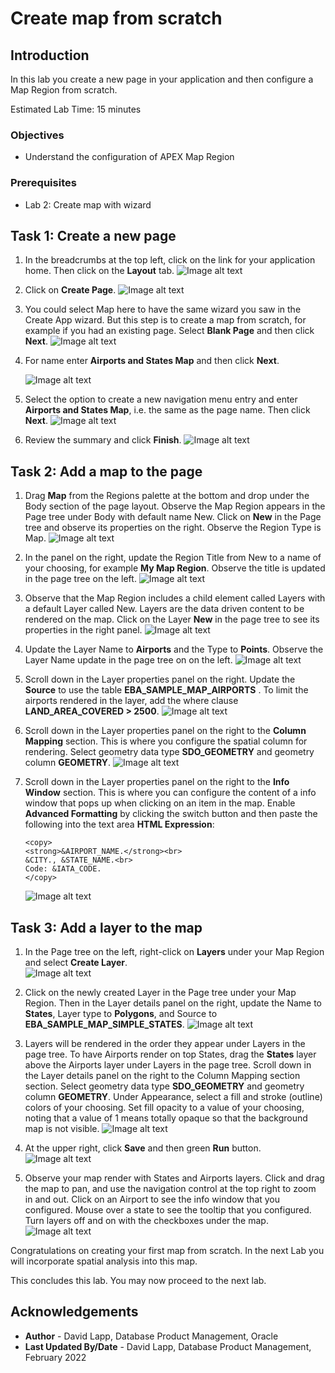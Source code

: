 # Create map from scratch


## Introduction

In this lab you create a new page in your application and then configure a Map Region from scratch.  

Estimated Lab Time: 15 minutes

### Objectives

* Understand the configuration of APEX Map Region

### Prerequisites

* Lab 2: Create map with wizard

## Task 1: Create a new page

1. In the breadcrumbs at the top left, click on the link for your application home. Then click on the **Layout** tab.
![Image alt text](images/create-map-15a.png)

2. Click on **Create Page**.
![Image alt text](images/create-map-15b.png)

1. You could select Map here to have the same wizard you saw in the Create App wizard. But this step is to create a map from scratch, for example if you had an existing page. Select **Blank Page** and then click **Next**. 
![Image alt text](images/create-map-16.png)

3. For name enter **Airports and States Map** and then click **Next**. 

   ![Image alt text](images/create-map-16a.png)

4. Select the option to create a new navigation menu entry and enter **Airports and States Map**, i.e. the same as the page name. Then click **Next**.
![Image alt text](images/create-map-17.png)

5. Review the summary and click **Finish**.
![Image alt text](images/create-map-18.png)

## Task 2: Add a map to the page

1. Drag **Map** from the Regions palette at the bottom and drop under the Body section of the page layout. Observe the Map Region appears in the Page tree under Body with default name New. Click on **New** in the Page tree and observe its properties on the right.  Observe the Region Type is Map.
    ![Image alt text](images/create-map-19.png)

2. In the panel on the right, update the Region Title from New to a name of your choosing, for example **My Map Region**. Observe the title is updated in the page tree on the left.
    ![Image alt text](images/create-map-20.png)

3. Observe that the Map Region includes a child element called Layers with a default Layer called New. Layers are the data driven content to be rendered on the map. Click on the Layer **New** in the page tree to see its properties in the right panel.
    ![Image alt text](images/create-map-21.png)

4. Update the Layer Name to **Airports** and the Type to **Points**. Observe the Layer Name update in the page tree on on the left.
![Image alt text](images/create-map-23.png)

5. Scroll down in the Layer properties panel on the right. Update the **Source** to use the table **EBA\_SAMPLE\_MAP\_AIRPORTS** . To limit the airports rendered in the layer, add the where clause **LAND\_AREA\_COVERED > 2500**.
![Image alt text](images/create-map-24.png)


6. Scroll down in the Layer properties panel on the right to the **Column Mapping** section. This is where you configure the spatial column for rendering. Select geometry data type **SDO\_GEOMETRY** and geometry column **GEOMETRY**.
![Image alt text](images/create-map-25.png)

7. Scroll down in the Layer properties panel on the right to the **Info Window** section. This is where you can configure the content of a info window that pops up when clicking on an item in the map. Enable **Advanced Formatting** by clicking the switch button and then paste the following into the text area **HTML Expression**:
    ```
    <copy>
    <strong>&AIRPORT_NAME.</strong><br>
    &CITY., &STATE_NAME.<br>
    Code: &IATA_CODE.
    </copy>
    ```
    ![Image alt text](images/create-map-25a.png)

## Task 3: Add a layer to the map

1.   In the Page tree on the left, right-click on **Layers** under your Map Region and select **Create Layer**.  
![Image alt text](images/create-map-26.png)

2.  Click on the newly created Layer in the Page tree under your Map Region. Then in the Layer details panel on the right, update the Name to **States**, Layer type to **Polygons**, and Source to **EBA\_SAMPLE\_MAP\_SIMPLE\_STATES**.
![Image alt text](images/create-map-27.png)

3.  Layers will be rendered in the order they appear under Layers in the page tree. To have Airports render on top States, drag the **States** layer above the Airports layer under Layers in the page tree. Scroll down in the Layer details panel on the right to the Column Mapping section section. Select geometry data type **SDO\_GEOMETRY** and geometry column **GEOMETRY**. Under Appearance, select a fill and stroke (outline) colors of your choosing. Set fill opacity to a value of your choosing, noting that a value of 1 means totally opaque so that the background map is not visible. 
![Image alt text](images/create-map-28.png)

4.   At the upper right, click **Save** and then green **Run** button.
![Image alt text](images/create-map-29.png)

5. Observe your map render with States and Airports layers. Click and drag the map to pan, and use the navigation control at the top right to zoom in and out. Click on an Airport to see the info window that you configured. Mouse over a state to see the tooltip that you configured. Turn layers off and on with the checkboxes under the map.
![Image alt text](images/create-map-30.png)


Congratulations on creating your first map from scratch. In the next Lab you will incorporate spatial analysis into this map.


This concludes this lab. You may now proceed to the next lab.


## Acknowledgements
* **Author** - David Lapp, Database Product Management, Oracle
* **Last Updated By/Date**  - David Lapp, Database Product Management, February 2022

